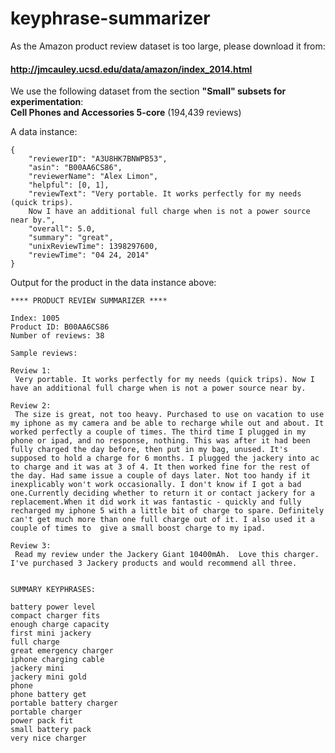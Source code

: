 # keyphrase-summarizer

As the Amazon product review dataset is too large, please download it from: 
#### http://jmcauley.ucsd.edu/data/amazon/index_2014.html

We use the following dataset from the section **"Small" subsets for experimentation**:  
**Cell Phones and Accessories 5-core** (194,439 reviews)


A data instance:
```
{
    "reviewerID": "A3U8HK7BNWPB53", 
    "asin": "B00AA6CS86", 
    "reviewerName": "Alex Limon", 
    "helpful": [0, 1], 
    "reviewText": "Very portable. It works perfectly for my needs (quick trips). 
    Now I have an additional full charge when is not a power source near by.", 
    "overall": 5.0, 
    "summary": "great", 
    "unixReviewTime": 1398297600, 
    "reviewTime": "04 24, 2014"
}
```

Output for the product in the data instance above:
```
**** PRODUCT REVIEW SUMMARIZER ****

Index: 1005
Product ID: B00AA6CS86
Number of reviews: 38

Sample reviews:

Review 1:
 Very portable. It works perfectly for my needs (quick trips). Now I have an additional full charge when is not a power source near by.

Review 2:
 The size is great, not too heavy. Purchased to use on vacation to use my iphone as my camera and be able to recharge while out and about. It worked perfectly a couple of times. The third time I plugged in my phone or ipad, and no response, nothing. This was after it had been fully charged the day before, then put in my bag, unused. It's supposed to hold a charge for 6 months. I plugged the jackery into ac to charge and it was at 3 of 4. It then worked fine for the rest of the day. Had same issue a couple of days later. Not too handy if it inexplicably won't work occasionally. I don't know if I got a bad one.Currently deciding whether to return it or contact jackery for a replacement.When it did work it was fantastic - quickly and fully recharged my iphone 5 with a little bit of charge to spare. Definitely can't get much more than one full charge out of it. I also used it a couple of times to  give a small boost charge to my ipad.

Review 3:
 Read my review under the Jackery Giant 10400mAh.  Love this charger.  I've purchased 3 Jackery products and would recommend all three.


SUMMARY KEYPHRASES:

battery power level
compact charger fits
enough charge capacity
first mini jackery
full charge
great emergency charger
iphone charging cable
jackery mini
jackery mini gold
phone
phone battery get
portable battery charger
portable charger
power pack fit
small battery pack
very nice charger
```
